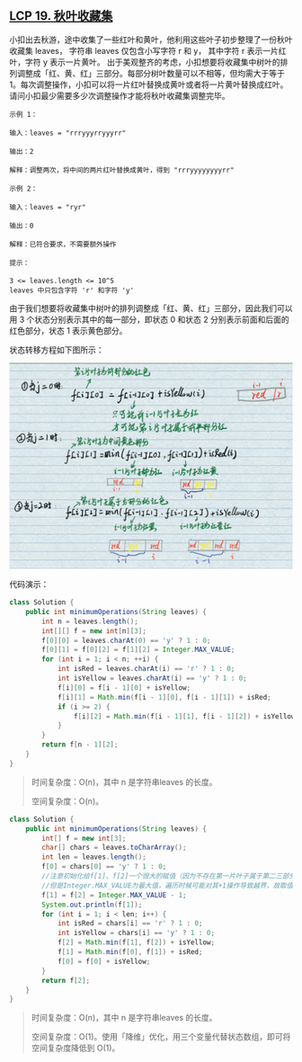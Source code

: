 ## [LCP 19. 秋叶收藏集](https://leetcode-cn.com/problems/UlBDOe/)

小扣出去秋游，途中收集了一些红叶和黄叶，他利用这些叶子初步整理了一份秋叶收藏集 leaves， 字符串 leaves 仅包含小写字符 r 和 y， 其中字符 r 表示一片红叶，字符 y 表示一片黄叶。
出于美观整齐的考虑，小扣想要将收藏集中树叶的排列调整成「红、黄、红」三部分。每部分树叶数量可以不相等，但均需大于等于 1。每次调整操作，小扣可以将一片红叶替换成黄叶或者将一片黄叶替换成红叶。请问小扣最少需要多少次调整操作才能将秋叶收藏集调整完毕。

```
示例 1：

输入：leaves = "rrryyyrryyyrr"

输出：2

解释：调整两次，将中间的两片红叶替换成黄叶，得到 "rrryyyyyyyyrr"

示例 2：

输入：leaves = "ryr"

输出：0

解释：已符合要求，不需要额外操作

提示：

3 <= leaves.length <= 10^5
leaves 中只包含字符 'r' 和字符 'y'
```



由于我们想要将收藏集中树叶的排列调整成「红、黄、红」三部分，因此我们可以用 3 个状态分别表示其中的每一部分，即状态 0 和状态 2 分别表示前面和后面的红色部分，状态 1 表示黄色部分。

状态转移方程如下图所示：

![image-20201004000328674](image/image-20201004000328674.png)

代码演示：

```java
class Solution {
    public int minimumOperations(String leaves) {
        int n = leaves.length();
        int[][] f = new int[n][3];
        f[0][0] = leaves.charAt(0) == 'y' ? 1 : 0;
        f[0][1] = f[0][2] = f[1][2] = Integer.MAX_VALUE;
        for (int i = 1; i < n; ++i) {
            int isRed = leaves.charAt(i) == 'r' ? 1 : 0;
            int isYellow = leaves.charAt(i) == 'y' ? 1 : 0;
            f[i][0] = f[i - 1][0] + isYellow;
            f[i][1] = Math.min(f[i - 1][0], f[i - 1][1]) + isRed;
            if (i >= 2) {
                f[i][2] = Math.min(f[i - 1][1], f[i - 1][2]) + isYellow;
            }
        }
        return f[n - 1][2];
    }
}
```

> 时间复杂度：O(n)，其中 n 是字符串leaves 的长度。
>
> 空间复杂度：O(n)。



```java
class Solution {
    public int minimumOperations(String leaves) {
        int[] f = new int[3];
        char[] chars = leaves.toCharArray();
        int len = leaves.length();
        f[0] = chars[0] == 'y' ? 1 : 0;
        //注意初始化给f[1]、f[2]一个很大的赋值（因为不存在第一片叶子属于第二三部分）
        //但是Integer.MAX_VALUE为最大值，遍历时候可能对其+1操作导致越界，故取值为Integer.MAX_VALUE - 1
        f[1] = f[2] = Integer.MAX_VALUE - 1;
        System.out.println(f[1]);
        for (int i = 1; i < len; i++) {
            int isRed = chars[i] == 'r' ? 1 : 0;
            int isYellow = chars[i] == 'y' ? 1 : 0;
            f[2] = Math.min(f[1], f[2]) + isYellow;
            f[1] = Math.min(f[0], f[1]) + isRed;
            f[0] = f[0] + isYellow;
        }
        return f[2];
    }
}
```

> 时间复杂度：O(n)，其中 n 是字符串leaves 的长度。
>
> 空间复杂度：O(1)。使用「降维」优化，用三个变量代替状态数组，即可将空间复杂度降低到 O(1)。


